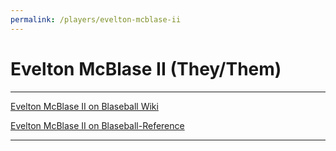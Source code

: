 ```yaml
---
permalink: /players/evelton-mcblase-ii
---
```


# Evelton McBlase II (They/Them)



---

[Evelton McBlase II on Blaseball Wiki](https://www.blaseball.wiki/w/Evelton_McBlase_II)

[Evelton McBlase II on Blaseball-Reference](https://blaseball-reference.com/players/evelton-mcblase-ii)

---